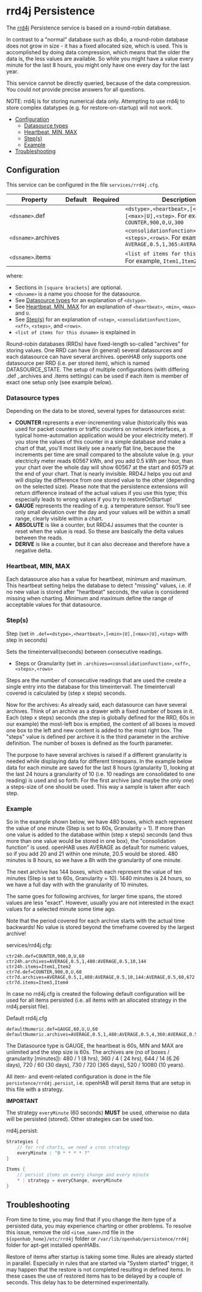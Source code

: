 # rrd4j Persistence

The [rrd4j](https://github.com/rrd4j/rrd4j) Persistence service is based on a round-robin database.

In contrast to a "normal" database such as db4o, a round-robin database does not grow in size - it has a fixed allocated size, which is used. This is accomplished by doing data compression, which means that the older the data is, the less values are available. So while you might have a value every minute for the last 8 hours, you might only have one every day for the last year.

This service cannot be directly queried, because of the data compression. You could not provide precise answers for all questions. 

NOTE: rrd4j is for storing numerical data only.
Attempting to use rrd4j to store complex datatypes (e.g. for restore-on-startup) will not work.

<!-- MarkdownTOC -->

- [Configuration](#configuration)
    - [Datasource types](#datasource-types)
    - [Heartbeat, MIN, MAX](#heartbeat-min-max)
    - [Step\(s\)](#steps)
    - [Example](#example)
- [Troubleshooting](#troubleshooting)

<!-- /MarkdownTOC -->

## Configuration

This service can be configured in the file `services/rrd4j.cfg`.

| Property | Default | Required | Description |
|----------|---------|:--------:|-------------|
| `<dsname>`.def | |        | `<dstype>,<heartbeat>,[<min>\|U],[<max>\|U],<step>`. For example, `COUNTER,900,0,U,300` |
| `<dsname>`.archives | |        | `<consolidationfunction>,<xff>,<steps>,<rows>`. For example, `AVERAGE,0.5,1,365:AVERAGE,0.5,7,300` |
| `<dsname>`.items  |     |      | `<list of items for this dsname>`. For example, `Item1,Item2` |

where:

- Sections in `[square brackets]` are optional.
- `<dsname>` is a name you choose for the datasource.
- See [Datasource types](#datasource-types) for an explanation of `<dstype>`.
- See [Heartbeat, MIN, MAX](#heartbeat-min-max) for an explanation of `<heartbeat>`, `<min>`, `<max>` and `U`.
- See [Step\(s\)](#steps) for an explanation of `<step>`, `<consolidationfunction>`, `<xff>`, `<steps>`, and `<rows>`.
- `<list of items for this dsname>` is explained in

Round-robin databases (RRDs) have fixed-length so-called "archives" for storing values. 
One RRD can have (in general) several datasources and each datasource can have several archives. 
openHAB only supports one datasource per RRD (i.e. per stored item), which is named DATASOURCE_STATE.
The setup of multiple configurations (with differing .def ,.archives and .items settings) can be used if each item is member of exact one setup only (see example below).

### Datasource types

Depending on the data to be stored, several types for datasources exist:

- **COUNTER** represents a ever-incrementing value (historically this was used for packet counters or traffic counters on network interfaces, a typical home-automation application would be your electricity meter). If you store the values of this counter in a simple database and make a chart of that, you'll most likely see a nearly flat line, because the increments per time are small compared to the absolute value (e.g. your electricity meter reads 60567 kWh, and you add 0.5 kWh per hour, than your chart over the whole day will show 60567 at the start and 60579 at the end of your chart. That is nearly invisible. RRD4J helps you out and will display the difference from one stored value to the other (depending on the selected size). Please note that the persistence extensions will return difference instead of the actual values if you use this type; this especially leads to wrong values if you try to restoreOnStartup!
- **GAUGE** represents the reading of e.g. a temperature sensor. You'll see only small deviation over the day and your values will be within a small range, clearly visible within a chart.
- **ABSOLUTE** is like a counter, but RRD4J assumes that the counter is reset when the value is read. So these are basically the delta values between the reads.
- **DERIVE** is like a counter, but it can also decrease and therefore have a negative delta.

### Heartbeat, MIN, MAX

Each datasource also has a value for heartbeat, minimum and maximum. This heartbeat setting helps the database to detect "missing" values, i.e. if no new value is stored after "heartbeat" seconds, the value is considered missing when charting. Minimum and maximum define the range of acceptable values for that datasource.

### Step(s)

Step (set in `.def=<dstype>,<heartbeat>,[<min>|U],[<max>|U],<step>` with step in seconds)

Sets the timeintervall(seconds) between consecutive readings.

- Steps or Granularity (set in `.archives=<consolidationfunction>,<xff>,<steps>,<rows>`

Steps are the number of consecutive readings that are used the create a single entry into the database for this timeintervall.
The timeintervall covered is calculated by (step x steps) seconds.

Now for the archives: As already said, each datasource can have several archives.
Think of an archive as a drawer with a fixed number of boxes in it.
Each (step x steps) seconds (the step is globally defined for the RRD, 60s in our example) the most-left box is emptied, the content of all boxes is moved one box to the left and new content is added to the most right box.
The "steps" value is defined per archive it is the third parameter in the archive definition.
The number of boxes is defined as the fourth parameter.

The purpose to have several archives is raised if a different granularity is needed while displaying data for different timespans.
In the example below data for each minute are saved for the last 8 hours (granularity 1), looking at the last 24 hours a granularity of 10 (i.e. 10 readings are consolidated to one reading) is used and so forth.
For the first archive (and maybe the only one) a steps-size of one should be used.
This way a sample is taken after each step.
  
### Example

So in the example shown below, we have 480 boxes, which each represent the value of one minute (Step is set to 60s, Granularity = 1).
If more than one value is added to the database within (step x steps) seconds (and thus more than one value would be stored in one box), the "consolidation function" is used.
openHAB uses AVERAGE as default for numeric values, so if you add 20 and 21 within one minute, 20.5 would be stored.
480 minutes is 8 hours, so we have a 8h with the granularity of one minute.

The next archive has 144 boxes, which each represent the value of ten minutes (Step is set to 60s, Granularity = 10).
1440 minutes is 24 hours, so we have a full day with with the granularity of 10 minutes.

The same goes for following archives, for larger time spans, the stored values are less "exact". 
However, usually you are not interested in the exact values for a selected minute some time ago.

Note that the period covered for each archive starts with the actual time backwards! 
No value is stored beyond the timeframe covered by the largest archive!

services/rrd4j.cfg:

```
ctr24h.def=COUNTER,900,0,U,60
ctr24h.archives=AVERAGE,0.5,1,480:AVERAGE,0.5,10,144
ctr24h.items=Item1,Item2
ctr7d.def=COUNTER,900,0,U,60
ctr7d.archives=AVERAGE,0.5,1,480:AVERAGE,0.5,10,144:AVERAGE,0.5,60,672
ctr7d.items=Item3,Item4
```
In case no rrd4j.cfg is created the following default configuration will be used for all items persisted (i.e. all items with an allocated strategy in the rrd4j.persist file).

Default rrd4j.cfg

```
defaultNumeric.def=GAUGE,60,U,U,60
defaultNumeric.archives=AVERAGE,0.5,1,480:AVERAGE,0.5,4,360:AVERAGE,0.5,14,644:AVERAGE,0.5,60,720:AVERAGE,0.5,720,730:AVERAGE,0.5,10080,520
```
The Datasource type is GAUGE, the heartbeat is 60s, MIN and MAX are unlimited and the step size is 60s.
The archives are (no of boxes / granularity [minutes]): 480 / 1 (8 hrs), 360 / 4 ( 24 hrs), 644 / 14 (6.26 days), 720 / 60 (30 days), 730 / 720 (365 days), 520 / 10080 (10 years).

All item- and event-related configuration is done in the file `persistence/rrd4j.persist`, i.e. openHAB will persit items that are setup in this file with a strategy. 

**IMPORTANT**

The strategy `everyMinute` (60 seconds) **MUST** be used, otherwise no data will be persisted (stored).
Other strategies can be used too.

rrd4j.persist:

```java
Strategies {
    // for rrd charts, we need a cron strategy
    everyMinute : "0 * * * * ?"
}

Items {
    // persist items on every change and every minute
    * : strategy = everyChange, everyMinute
}
```

## Troubleshooting

From time to time, you may find that if you change the item type of a persisted data, you may experience charting or other problems. To resolve this issue, remove the old `<item_name>`.rrd file in the `${openhab_home}/etc/rrd4j` folder or `/var/lib/openhab/persistence/rrd4j` folder for apt-get installed openHABs.

Restore of items after startup is taking some time. Rules are already started in parallel. Especially in rules that are started via "System started" trigger, it may happen that the restore is not completed resulting in defined items. In these cases the use of restored items has to be delayed by a couple of seconds. This delay has to be determined experimentally.

